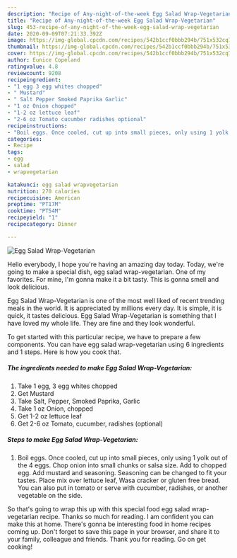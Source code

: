 ```yaml
---
description: "Recipe of Any-night-of-the-week Egg Salad Wrap-Vegetarian"
title: "Recipe of Any-night-of-the-week Egg Salad Wrap-Vegetarian"
slug: 453-recipe-of-any-night-of-the-week-egg-salad-wrap-vegetarian
date: 2020-09-09T07:21:33.392Z
image: https://img-global.cpcdn.com/recipes/542b1ccf0bbb294b/751x532cq70/egg-salad-wrap-vegetarian-recipe-main-photo.jpg
thumbnail: https://img-global.cpcdn.com/recipes/542b1ccf0bbb294b/751x532cq70/egg-salad-wrap-vegetarian-recipe-main-photo.jpg
cover: https://img-global.cpcdn.com/recipes/542b1ccf0bbb294b/751x532cq70/egg-salad-wrap-vegetarian-recipe-main-photo.jpg
author: Eunice Copeland
ratingvalue: 4.8
reviewcount: 9208
recipeingredient:
- "1 egg 3 egg whites chopped"
- " Mustard"
- " Salt Pepper Smoked Paprika Garlic"
- "1 oz Onion chopped"
- "1-2 oz lettuce leaf"
- "2-6 oz Tomato cucumber radishes optional"
recipeinstructions:
- "Boil eggs. Once cooled, cut up into small pieces, only using 1 yolk out of the 4 eggs. Chop onion into small chunks or salsa size. Add to chopped egg. Add mustard and seasoning. Seasoning can be changed to fit your tastes. Place mix over lettuce leaf, Wasa cracker or gluten free bread. You can also put in tomato or serve with cucumber, radishes, or another vegetable on the side."
categories:
- Recipe
tags:
- egg
- salad
- wrapvegetarian

katakunci: egg salad wrapvegetarian 
nutrition: 270 calories
recipecuisine: American
preptime: "PT17M"
cooktime: "PT54M"
recipeyield: "1"
recipecategory: Dinner

---
```



![Egg Salad Wrap-Vegetarian](https://img-global.cpcdn.com/recipes/542b1ccf0bbb294b/751x532cq70/egg-salad-wrap-vegetarian-recipe-main-photo.jpg)

Hello everybody, I hope you're having an amazing day today. Today, we're going to make a special dish, egg salad wrap-vegetarian. One of my favorites. For mine, I'm gonna make it a bit tasty. This is gonna smell and look delicious.



Egg Salad Wrap-Vegetarian is one of the most well liked of recent trending meals in the world. It is appreciated by millions every day. It is simple, it is quick, it tastes delicious. Egg Salad Wrap-Vegetarian is something that I have loved my whole life. They are fine and they look wonderful.


To get started with this particular recipe, we have to prepare a few components. You can have egg salad wrap-vegetarian using 6 ingredients and 1 steps. Here is how you cook that.

<!--inarticleads1-->

##### The ingredients needed to make Egg Salad Wrap-Vegetarian:

1. Take 1 egg, 3 egg whites chopped
1. Get  Mustard
1. Take  Salt, Pepper, Smoked Paprika, Garlic
1. Take 1 oz Onion, chopped
1. Get 1-2 oz lettuce leaf
1. Get 2-6 oz Tomato, cucumber, radishes (optional)




<!--inarticleads2-->

##### Steps to make Egg Salad Wrap-Vegetarian:

1. Boil eggs. Once cooled, cut up into small pieces, only using 1 yolk out of the 4 eggs. Chop onion into small chunks or salsa size. Add to chopped egg. Add mustard and seasoning. Seasoning can be changed to fit your tastes. Place mix over lettuce leaf, Wasa cracker or gluten free bread. You can also put in tomato or serve with cucumber, radishes, or another vegetable on the side.




So that's going to wrap this up with this special food egg salad wrap-vegetarian recipe. Thanks so much for reading. I am confident you can make this at home. There's gonna be interesting food in home recipes coming up. Don't forget to save this page in your browser, and share it to your family, colleague and friends. Thank you for reading. Go on get cooking!
